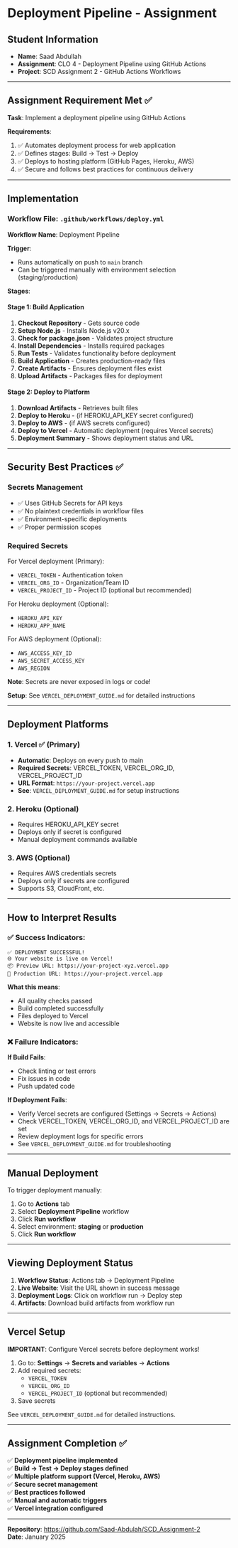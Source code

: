 # Deployment Pipeline - Assignment

## Student Information
- **Name**: Saad Abdullah
- **Assignment**: CLO 4 - Deployment Pipeline using GitHub Actions
- **Project**: SCD Assignment 2 - GitHub Actions Workflows

---

## Assignment Requirement Met ✅

**Task**: Implement a deployment pipeline using GitHub Actions

**Requirements**:
1. ✅ Automates deployment process for web application
2. ✅ Defines stages: Build → Test → Deploy
3. ✅ Deploys to hosting platform (GitHub Pages, Heroku, AWS)
4. ✅ Secure and follows best practices for continuous delivery

---

## Implementation

### Workflow File: `.github/workflows/deploy.yml`

**Workflow Name**: Deployment Pipeline

**Trigger**: 
- Runs automatically on push to `main` branch
- Can be triggered manually with environment selection (staging/production)

**Stages**:

#### Stage 1: Build Application
1. **Checkout Repository** - Gets source code
2. **Setup Node.js** - Installs Node.js v20.x
3. **Check for package.json** - Validates project structure
4. **Install Dependencies** - Installs required packages
5. **Run Tests** - Validates functionality before deployment
6. **Build Application** - Creates production-ready files
7. **Create Artifacts** - Ensures deployment files exist
8. **Upload Artifacts** - Packages files for deployment

#### Stage 2: Deploy to Platform
1. **Download Artifacts** - Retrieves built files
2. **Deploy to Heroku** - (if HEROKU_API_KEY secret configured)
3. **Deploy to AWS** - (if AWS secrets configured)
4. **Deploy to Vercel** - Automatic deployment (requires Vercel secrets)
5. **Deployment Summary** - Shows deployment status and URL

---

## Security Best Practices ✅

### Secrets Management
- ✅ Uses GitHub Secrets for API keys
- ✅ No plaintext credentials in workflow files
- ✅ Environment-specific deployments
- ✅ Proper permission scopes

### Required Secrets

For Vercel deployment (Primary):
- `VERCEL_TOKEN` - Authentication token
- `VERCEL_ORG_ID` - Organization/Team ID
- `VERCEL_PROJECT_ID` - Project ID (optional but recommended)

For Heroku deployment (Optional):
- `HEROKU_API_KEY`
- `HEROKU_APP_NAME`

For AWS deployment (Optional):
- `AWS_ACCESS_KEY_ID`
- `AWS_SECRET_ACCESS_KEY`
- `AWS_REGION`

**Note**: Secrets are never exposed in logs or code!

**Setup**: See `VERCEL_DEPLOYMENT_GUIDE.md` for detailed instructions

---

## Deployment Platforms

### 1. Vercel ✅ (Primary)
- **Automatic**: Deploys on every push to main
- **Required Secrets**: VERCEL_TOKEN, VERCEL_ORG_ID, VERCEL_PROJECT_ID
- **URL Format**: `https://your-project.vercel.app`
- **See**: `VERCEL_DEPLOYMENT_GUIDE.md` for setup instructions

### 2. Heroku (Optional)
- Requires HEROKU_API_KEY secret
- Deploys only if secret is configured
- Manual deployment commands available

### 3. AWS (Optional)
- Requires AWS credentials secrets
- Deploys only if secrets are configured
- Supports S3, CloudFront, etc.

---

## How to Interpret Results

### ✅ Success Indicators:
```
✅ DEPLOYMENT SUCCESSFUL!
🌐 Your website is live on Vercel!
📦 Preview URL: https://your-project-xyz.vercel.app
🚀 Production URL: https://your-project.vercel.app
```

**What this means**:
- All quality checks passed
- Build completed successfully
- Files deployed to Vercel
- Website is now live and accessible

### ❌ Failure Indicators:

**If Build Fails**:
- Check linting or test errors
- Fix issues in code
- Push updated code

**If Deployment Fails**:
- Verify Vercel secrets are configured (Settings → Secrets → Actions)
- Check VERCEL_TOKEN, VERCEL_ORG_ID, and VERCEL_PROJECT_ID are set
- Review deployment logs for specific errors
- See `VERCEL_DEPLOYMENT_GUIDE.md` for troubleshooting

---

## Manual Deployment

To trigger deployment manually:

1. Go to **Actions** tab
2. Select **Deployment Pipeline** workflow
3. Click **Run workflow**
4. Select environment: **staging** or **production**
5. Click **Run workflow**

---

## Viewing Deployment Status

1. **Workflow Status**: Actions tab → Deployment Pipeline
2. **Live Website**: Visit the URL shown in success message
3. **Deployment Logs**: Click on workflow run → Deploy step
4. **Artifacts**: Download build artifacts from workflow run

---

## Vercel Setup

**IMPORTANT**: Configure Vercel secrets before deployment works!

1. Go to: **Settings** → **Secrets and variables** → **Actions**
2. Add required secrets:
   - `VERCEL_TOKEN`
   - `VERCEL_ORG_ID`
   - `VERCEL_PROJECT_ID` (optional but recommended)
3. Save secrets

See `VERCEL_DEPLOYMENT_GUIDE.md` for detailed instructions.

---

## Assignment Completion ✅

✅ **Deployment pipeline implemented**  
✅ **Build → Test → Deploy stages defined**  
✅ **Multiple platform support (Vercel, Heroku, AWS)**  
✅ **Secure secret management**  
✅ **Best practices followed**  
✅ **Manual and automatic triggers**  
✅ **Vercel integration configured**

---

**Repository**: https://github.com/Saad-Abdulah/SCD_Assignment-2  
**Date**: January 2025

